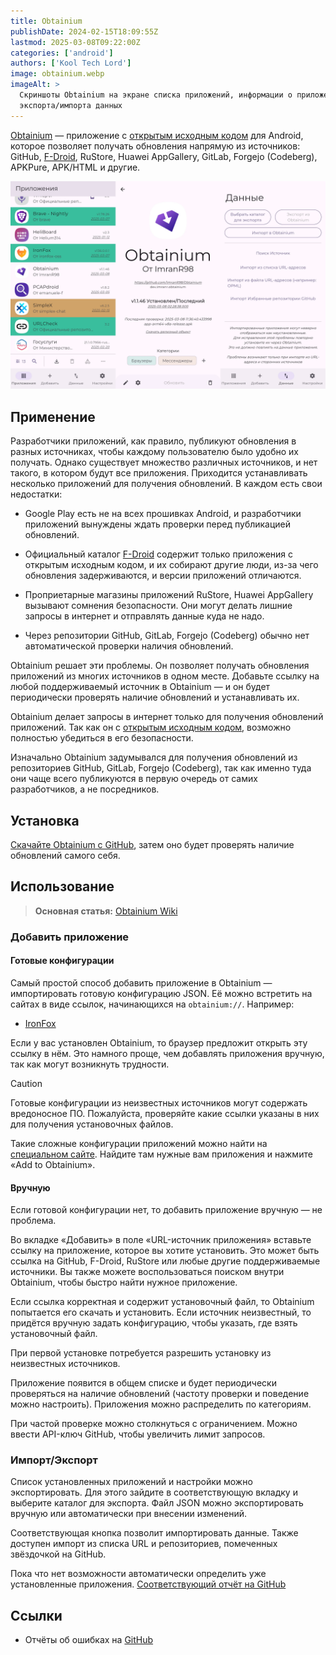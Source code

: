 ```yaml
---
title: Obtainium
publishDate: 2024-02-15T18:09:55Z
lastmod: 2025-03-08T09:22:00Z
categories: ['android']
authors: ['Kool Tech Lord']
image: obtainium.webp
imageAlt: >
  Скриншоты Obtainium на экране списка приложений, информации о приложении,
  экспорта/импорта данных
---
```


[Obtainium] — приложение с [открытым исходным кодом] для Android, которое
позволяет получать обновления напрямую из источников: GitHub, [F-Droid],
RuStore, Huawei AppGallery, GitLab, Forgejo (Codeberg), APKPure, APK/HTML и
другие.

<!--more-->

![Obtainium](obtainium.webp)

[Obtainium]: https://obtainium.imranr.dev
[открытым исходным кодом]: https://github.com/ImranR98/Obtainium
[F-Droid]: /wiki/f-droid

## Применение

Разработчики приложений, как правило, публикуют обновления в разных источниках,
чтобы каждому пользователю было удобно их получать. Однако существует множество
различных источников, и нет такого, в котором будут все приложения. Приходится
устанавливать несколько приложений для получения обновлений. В каждом есть свои
недостатки:

- Google Play есть не на всех прошивках Android, и разработчики приложений
вынуждены ждать проверки перед публикацией обновлений.

- Официальный каталог [F-Droid] содержит только приложения с открытым исходным
кодом, и их собирают другие люди, из-за чего обновления задерживаются, и версии
приложений отличаются.

- Проприетарные магазины приложений RuStore, Huawei AppGallery вызывают сомнения
безопасности. Они могут делать лишние запросы в интернет и отправлять данные
куда не надо.

- Через репозитории GitHub, GitLab, Forgejo (Codeberg) обычно нет автоматической
проверки наличия обновлений.

Obtainium решает эти проблемы. Он позволяет получать обновления приложений из
многих источников в одном месте. Добавьте ссылку на любой поддерживаемый
источник в Obtainium — и он будет периодически проверять наличие обновлений и
устанавливать их.

Obtainium делает запросы в интернет только для получения обновлений приложений.
Так как он с [открытым исходным кодом], возможно полностью убедиться в его
безопасности.

Изначально Obtainium задумывался для получения обновлений из репозиториев
GitHub, GitLab, Forgejo (Codeberg), так как именно туда они чаще всего
публикуются в первую очередь от самих разработчиков, а не посредников.

## Установка

[Скачайте Obtainium с GitHub], затем оно будет проверять наличие обновлений
самого себя.

[Скачайте Obtainium с GitHub]: https://github.com/ImranR98/Obtainium/releases/latest/download/app-release.apk

## Использование

> **Основная статья:** [Obtainium Wiki](https://wiki.obtainium.imranr.dev)

### Добавить приложение

#### Готовые конфигурации

Самый простой способ добавить приложение в Obtainium — импортировать готовую
конфигурацию JSON. Её можно встретить на сайтах в виде ссылок, начинающихся на
`obtainium://`. Например:

- [IronFox](obtainium://app/%7B%22id%22%3A%22org.ironfoxoss.ironfox%22%2C%22url%22%3A%22https%3A%2F%2Ffdroid.ironfoxoss.org%2Ffdroid%2Frepo%2F%22%2C%22author%22%3A%22IronFox%20OSS%22%2C%22name%22%3A%22IronFox%22%2C%22additionalSettings%22%3A%22%7B%5C%22appIdOrName%5C%22%3A%5C%22org.ironfoxoss.ironfox%5C%22%2C%5C%22pickHighestVersionCode%5C%22%3Afalse%2C%5C%22trackOnly%5C%22%3Afalse%2C%5C%22versionExtractionRegEx%5C%22%3A%5C%22%5C%22%2C%5C%22matchGroupToUse%5C%22%3A%5C%22%5C%22%2C%5C%22versionDetection%5C%22%3Atrue%2C%5C%22releaseDateAsVersion%5C%22%3Afalse%2C%5C%22useVersionCodeAsOSVersion%5C%22%3Afalse%2C%5C%22apkFilterRegEx%5C%22%3A%5C%22%5C%22%2C%5C%22invertAPKFilter%5C%22%3Afalse%2C%5C%22autoApkFilterByArch%5C%22%3Atrue%2C%5C%22appName%5C%22%3A%5C%22%5C%22%2C%5C%22shizukuPretendToBeGooglePlay%5C%22%3Afalse%2C%5C%22exemptFromBackgroundUpdates%5C%22%3Afalse%2C%5C%22skipUpdateNotifications%5C%22%3Afalse%2C%5C%22about%5C%22%3A%5C%22IronFox%20is%20a%20secure%2C%20hardened%20and%20privacy-oriented%20web%20browser%20for%20Android%2C%20based%20on%20Firefox.%5C%22%7D%22%2C%22overrideSource%22%3A%22FDroidRepo%22%7D)

Если у вас установлен Obtainium, то браузер предложит открыть эту ссылку в нём.
Это намного проще, чем добавлять приложения вручную, так как могут возникнуть
трудности.

> [!caution]
> Готовые конфигурации из неизвестных источников могут содержать вредоносное ПО.
Пожалуйста, проверяйте какие ссылки указаны в них для получения установочных
файлов.

Такие сложные конфигурации приложений можно найти на
[специальном сайте](https://apps.obtainium.imranr.dev). Найдите там нужные вам
приложения и нажмите «Add to Obtainium».

#### Вручную

Если готовой конфигурации нет, то добавить приложение вручную — не проблема.

Во вкладке «Добавить» в поле «URL-источник приложения» вставьте ссылку на
приложение, которое вы хотите установить. Это может быть ссылка на GitHub,
F-Droid, RuStore или любые другие поддерживаемые источники. Вы также можете
воспользоваться поиском внутри Obtainium, чтобы быстро найти нужное приложение.

Если ссылка корректная и содержит установочный файл, то Obtainium попытается его
скачать и установить. Если источник неизвестный, то придётся вручную задать
конфигурацию, чтобы указать, где взять установочный файл.

При первой установке потребуется разрешить установку из неизвестных источников.

Приложение появится в общем списке и будет периодически проверяться на наличие
обновлений (частоту проверки и поведение можно настроить). Приложения можно
распределить по категориям.

При частой проверке можно столкнуться с ограничением. Можно ввести API-ключ
GitHub, чтобы увеличить лимит запросов.

### Импорт/Экспорт

Список установленных приложений и настройки можно экспортировать. Для этого
зайдите в соответствующую вкладку и выберите каталог для экспорта. Файл JSON
можно экспортировать вручную или автоматически при внесении изменений.

Соответствующая кнопка позволит импортировать данные. Также доступен импорт из
списка URL и репозиториев, помеченных звёздочкой на GitHub.

Пока что нет возможности автоматически определить уже установленные приложения.
[Соответствующий отчёт на GitHub](https://github.com/ImranR98/Obtainium/issues/163)

## Ссылки

- Отчёты об ошибках на [GitHub](https://github.com/ImranR98/Obtainium/issues)
